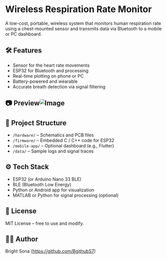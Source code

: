 # Wireless Respiration Rate Monitor

A low-cost, portable, wireless system that monitors human respiration rate using a chest-mounted sensor and transmits data via Bluetooth to a mobile or PC dashboard.

## 🛠️ Features
- Sensor for the heart rate movements 
- ESP32 for Bluetooth and processing
- Real-time plotting on phone or PC
- Battery-powered and wearable
- Accurate breath detection via signal filtering

## 📷 Preview![Image](https://github.com/user-attachments/assets/d7657137-93c0-469c-b91c-77b22a66a880)




## 📂 Project Structure
- `/hardware/` – Schematics and PCB files
- `/firmware/` – Embedded C / C++ code for ESP32
- `/mobile-app/` – Optional dashboard (e.g., Flutter)
- `/data/` – Sample logs and signal traces

## ⚙️ Tech Stack
- ESP32 (or Arduino Nano 33 BLE)
- BLE (Bluetooth Low Energy)
- Python or Android app for visualization
- MATLAB or Python for signal processing (optional)

## 📄 License
MIT License – free to use and modify.

## 🙋‍♂️ Author
Bright Sona (https://github.com/BgithubS7)
